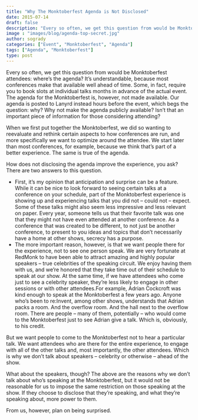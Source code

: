 ```yaml
---
title: "Why The Monktoberfest Agenda is Not Disclosed"
date: 2015-07-14
draft: false
description: "Every so often, we get this question from would be Monktoberfest attendees: where’s the agenda? It’s understandable, because most conferences make that available well ahead of time."
image : "images/blog/agenda-top-secret.jpg"
author: sogrady
categories: ["Event", "Monktoberfest", "Agenda"]
tags: ["Agenda", "Monktoberfest"]
type: post
---
```


Every so often, we get this question from would be Monktoberfest attendees: where’s the agenda? It’s understandable, because most conferences make that available well ahead of time. Some, in fact, require you to book slots at individual talks months in advance of the actual event. The agenda for the Monktoberfest is, however, not made available. Our agenda is posted to Lanyrd instead hours before the event, which begs the question: why? Why not make the agenda publicly available? Isn’t that an important piece of information for those considering attending?

When we first put together the Monktoberfest, we did so wanting to reevaluate and rethink certain aspects to how conferences are run, and more specifically we want to optimize around the attendee. We start later than most conferences, for example, because we think that’s part of a better experience. The same is true of the agenda.

How does not disclosing the agenda improve the experience, you ask? There are two answers to this question.

* First, it’s my opinion that anticipation and surprise can be a feature. While it can be nice to look forward to seeing certain talks at a conference on your schedule, part of the Monktoberfest experience is showing up and experiencing talks that you did not – could not – expect. Some of these talks might also seem less impressive and less relevant on paper. Every year, someone tells us that their favorite talk was one that they might not have even attended at another conference. As a conference that was created to be different, to not just be another conference, to present to you ideas and topics that don’t necessarily have a home at other shows, secrecy has a purpose.
* The more important reason, however, is that we want people there for the experience, not to see one person speak. We are very fortunate at RedMonk to have been able to attract amazing and highly popular speakers – true celebrities of the speaking circuit. We enjoy having them with us, and we’re honored that they take time out of their schedule to speak at our show. At the same time, if we have attendees who come just to see a celebrity speaker, they’re less likely to engage in other sessions or with other attendees.For example, Adrian Cockcroft was kind enough to speak at the Monktoberfest a few years ago. Anyone who’s been to re:Invent, among other shows, understands that Adrian packs a room. And the overflow room. And the hall next to the overflow room. There are people – many of them, potentially – who would come to the Monktoberfest just to see Adrian give a talk. Which is, obviously, to his credit.

But we want people to come to the Monktoberfest not to hear a particular talk. We want attendees who are there for the entire experience, to engage with all of the other talks and, most importantly, the other attendees. Which is why we don’t talk about speakers – celebrity or otherwise – ahead of the show.

What about the speakers, though? The above are the reasons why we don’t talk about who’s speaking at the Monktoberfest, but it would not be reasonable for us to impose the same restriction on those speaking at the show. If they choose to disclose that they’re speaking, and what they’re speaking about, more power to them.

From us, however, plan on being surprised.
